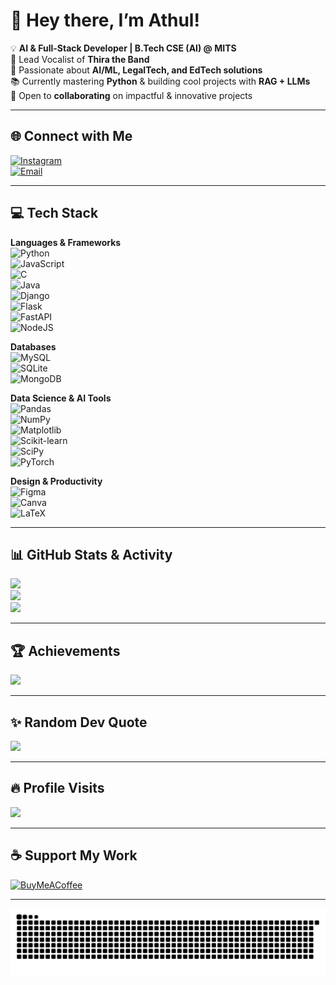 # 👋 Hey there, I’m Athul!  

💡 **AI & Full-Stack Developer | B.Tech CSE (AI) @ MITS**  
🎤 Lead Vocalist of **Thira the Band**  
🚀 Passionate about **AI/ML, LegalTech, and EdTech solutions**  
📚 Currently mastering **Python** & building cool projects with **RAG + LLMs**  
🤝 Open to **collaborating** on impactful & innovative projects  

---

## 🌐 Connect with Me  
[![Instagram](https://img.shields.io/badge/Instagram-%23E4405F.svg?logo=Instagram&logoColor=white)](https://instagram.com/me_athul._)  
[![Email](https://img.shields.io/badge/Email-D14836?logo=gmail&logoColor=white)](mailto:ak092004@gmail.com)  

---

## 💻 Tech Stack  

**Languages & Frameworks**  
![Python](https://img.shields.io/badge/python-3670A0.svg?style=for-the-badge&logo=python&logoColor=ffdd54)  
![JavaScript](https://img.shields.io/badge/javascript-%23323330.svg?style=for-the-badge&logo=javascript&logoColor=%23F7DF1E)  
![C](https://img.shields.io/badge/c-%2300599C.svg?style=for-the-badge&logo=c&logoColor=white)  
![Java](https://img.shields.io/badge/java-%23ED8B00.svg?style=for-the-badge&logo=openjdk&logoColor=white)  
![Django](https://img.shields.io/badge/django-%23092E20.svg?style=for-the-badge&logo=django&logoColor=white)  
![Flask](https://img.shields.io/badge/flask-%23000.svg?style=for-the-badge&logo=flask&logoColor=white)  
![FastAPI](https://img.shields.io/badge/FastAPI-005571?style=for-the-badge&logo=fastapi)  
![NodeJS](https://img.shields.io/badge/node.js-6DA55F?style=for-the-badge&logo=node.js&logoColor=white)  

**Databases**  
![MySQL](https://img.shields.io/badge/mysql-4479A1.svg?style=for-the-badge&logo=mysql&logoColor=white)  
![SQLite](https://img.shields.io/badge/sqlite-%2307405e.svg?style=for-the-badge&logo=sqlite&logoColor=white)  
![MongoDB](https://img.shields.io/badge/MongoDB-%234ea94b.svg?style=for-the-badge&logo=mongodb&logoColor=white)  

**Data Science & AI Tools**  
![Pandas](https://img.shields.io/badge/pandas-%23150458.svg?style=for-the-badge&logo=pandas&logoColor=white)  
![NumPy](https://img.shields.io/badge/numpy-%23013243.svg?style=for-the-badge&logo=numpy&logoColor=white)  
![Matplotlib](https://img.shields.io/badge/Matplotlib-%23ffffff.svg?style=for-the-badge&logo=Matplotlib&logoColor=black)  
![Scikit-learn](https://img.shields.io/badge/scikit--learn-%23F7931E.svg?style=for-the-badge&logo=scikit-learn&logoColor=white)  
![SciPy](https://img.shields.io/badge/SciPy-%230C55A5.svg?style=for-the-badge&logo=scipy&logoColor=white)  
![PyTorch](https://img.shields.io/badge/PyTorch-%23EE4C2C.svg?style=for-the-badge&logo=PyTorch&logoColor=white)  

**Design & Productivity**  
![Figma](https://img.shields.io/badge/figma-%23F24E1E.svg?style=for-the-badge&logo=figma&logoColor=white)  
![Canva](https://img.shields.io/badge/Canva-%2300C4CC.svg?style=for-the-badge&logo=Canva&logoColor=white)  
![LaTeX](https://img.shields.io/badge/latex-%23008080.svg?style=for-the-badge&logo=latex&logoColor=white)  

---

## 📊 GitHub Stats & Activity  
![](https://github-readme-stats.vercel.app/api?username=meathul&theme=tokyonight&hide_border=false&count_private=true)  
![](https://nirzak-streak-stats.vercel.app/?user=meathul&theme=tokyonight&hide_border=false)  
![](https://github-readme-stats.vercel.app/api/top-langs/?username=meathul&theme=tokyonight&hide_border=false&layout=compact)  

---

## 🏆 Achievements  
![](https://github-profile-trophy.vercel.app/?username=meathul&theme=radical&no-frame=false&no-bg=true&margin-w=4)  

---

## ✨ Random Dev Quote  
![](https://quotes-github-readme.vercel.app/api?type=horizontal&theme=radical)  

---

## 🔥 Profile Visits  
[![](https://komarev.com/ghpvc/?username=meathul&label=Profile%20Views&color=0e75b6&style=flat)](https://github.com/meathul)  

---

## ☕ Support My Work  
[![BuyMeACoffee](https://img.shields.io/badge/Buy%20Me%20a%20Coffee-ffdd00?style=for-the-badge&logo=buy-me-a-coffee&logoColor=black)](https://www.buymeacoffee.com/meathul)  

---

![snake gif](https://github.com/meathul/meathul/blob/output/github-snake-dark.svg)
